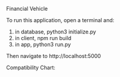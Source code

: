 Financial Vehicle

To run this application, open a terminal and:
1. in database, python3 initialize.py
2. in client, npm run build
3. in app, python3 run.py

Then navigate to http://localhost:5000

Compatibility Chart:


